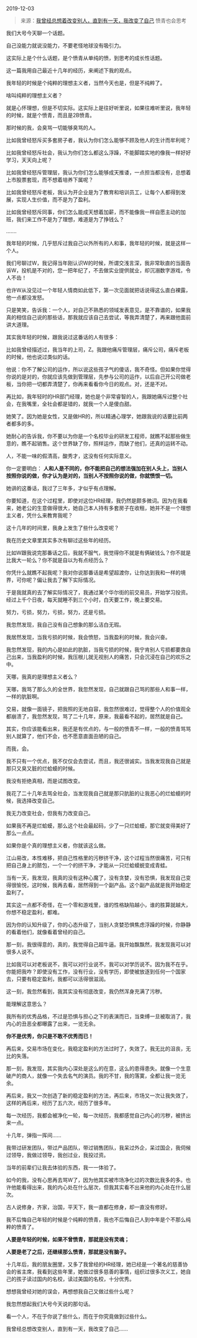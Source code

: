2019-12-03

> 来源：[我曾经总想着改变别人，直到有一天，我改变了自己](http://mp.weixin.qq.com/s?__biz=MzU3NDc5Nzc0NQ==&mid=2247485967&idx=2&sn=e7d52c39f76c5312f261ba48c313c817&chksm=fd2da8d1ca5a21c72f742eedd03e587aaf19cd40dfa2abec977eeb9c4b8b2dbd2083f52a228d&scene=27#wechat_redirect)
> 愤青也会思考

我们大号今天聊一个话题。

  

自己没能力就说没能力，不要老怪地球没有吸引力。

  

这实际上是个什么话题，是个愤青从单纯的愤，到思考的成长性话题。  

  

这一篇我用自己最近十几年的经历，来阐述下我的观点。

  

我年轻的时候是个纯粹的理想主义者，当然今天也是，但是不纯粹了。

  

啥叫纯粹的理想主义者？

  

就是心怀理想，但是不切实际。这实际上是往好听里说，如果往难听里说，我年轻的时候，就是个愤青，而且是2B愤青。

  

那时候的我，会臭骂一切能够臭骂的人。

  

比如我曾经怒斥买多套房子者，我认为你们怎么能够不顾及他人的生计而牟利呢？

  

比如我曾经怒斥社会，我认为你们怎么都这么浮躁，不能脚踏实地的像我一样好好学习，天天向上呢？

  

比如我曾经怒斥管理层，我认为你们怎么能够成天推诿，一点担当都没有，总想着上市股票套现，而不想着培养下属呢？

  

比如我曾经怒斥老板，我认为开企业是为了教育和培训员工，让每个人都得到发展，实现人生价值，而不是为了盈利。

  

比如我曾经怒斥同事，你们怎么能成天想着加薪，而不能像我一样自愿主动的加班，我们来工作不是为了理想，难道是为了挣钱么？

.......

  

我年轻的时候，几乎怒斥过我自己以外所有的人和事，我年轻的时候，就是这样一个人。

  

我们号聊过W，我记得当年刚认识W的时候，所谓交浅言深，我非常耿直的当面告诉W，投机是不对的，您一把年纪了，不去做实业提供就业，却沉溺数字游戏，令人不齿！

  

也许W从没见过一个年轻人情商如此低下，第一次见面就把话说得这么直白裸露，他一点都没发怒。

  

只是笑笑，告诉我：一个人，对自己不熟悉的领域发表意见，是不靠谱的，如果我真的相信自己说的那些话，那我就应该自己去尝试，等我弄清楚了，再来跟他面前讲大道理。

  

其实我年轻的时候，跟我说过这番话的人有很多：

  

比如我曾经描述过，我当年的上司，Z。我跟他痛斥管理层，痛斥公司，痛斥老板的时候，他也说过类似的话。

  

他说：你不了解公司的运作，所以说这些孩子气的傻话，我不奇怪。但如果你觉得你说的是对的，你就应该先做到管理层，先参与公司的运作，以后自己开公司做老板，当你把一切都弄清楚了，你再来看看你今日的观点。对，还是不对。

  

再比如，我年轻时的HR部门经理，她也是个非常睿智的人，我跟她痛斥过整个社会，在我嘴里，全社会都是错的，就我一个人是傻白甜。

  

她笑了。因为她是女性，又是做HR的，所以精通心理学，她跟我说的话要比前两者都多的多。

  

她耐心的告诉我，你不要以为你是一个名校毕业的研发工程师，就瞧不起那些做生意的，瞧不起销售。这个世界缺了你，照样运作，而缺了他们，还真的运转不动。

  

人，不能一味的假清高，酸秀才，这没有任何实际意义。

  

你一定要明白： **人和人是不同的，你不能把自己的想法强加在别人头上，当别人按照你说的做，你才认为是对的，当别人不按照你说的做，你就愤恨一切。**

  

她讲的这番话，我过了三年多，才似乎有点理解。

  

你要知道，在这个过程里，即使对这位HR经理，我仍然是颇多微词。因为在我看来，她老公的生意做得很大，她自己本人持有多套房子在收租，她并不是一个理想主义者，凭什么来教育我呢？

  

这十几年的时间里，我身上发生了些什么改变呢？

  

我在历史文章里其实多次有聊过这些年的经历。

  

比如W跟我说完那番话之后，我就不服气，我觉得你不就是有俩破钱么？你不就是比我大一轮么？你不就是自以为有点经历么？

  

你凭什么就瞧不起我呢？我对你说那番话是希望超渡你，让你达到我和一样的境界，可你呢？偏让我去了解下实际情况。

  

于是我就真的去了解实际情况了，我通过某个华尔街的前交易员，开始学习投资。经过上千个日夜，每天就睡不到三个小时，白天要工作，晚上要交易。

  

努力，亏损，努力，亏损，努力，还是亏损。

  

我忽然发现，我自己没有自己想象的那么洁白无瑕。

  

我居然发现，当我亏损的时候，我会愤怒，当我盈利的时候，我会兴奋。

  

我忽然发现，我的内心是如此的肮脏，当我亏损的时候，我宁肯别人亏损都要救自己出来，当我盈利的时候，我压根儿就无视别人的痛苦，只会沉浸在自己的欢乐之中。

  

天哪，我真的是理想主义者么？

  

天哪，我骂了那么久的全世界，我忽然发现，自己就跟自己骂的那些人和事一样，一样的肮脏啊。

  

交易，就像一面镜子，把我照的无地自容，我忽然很难过，觉得整个人的价值观全都崩溃了，我忽然发现，骂了二十几年，原来，我最看不起的，居然就是自己。

  

其实，你应该能看出来，我还是有优点的，与一般的愤青不一样，一般的愤青骂骂别人就算了，他们不会，也不愿意直面丑陋的自己。

  

而我，会。

  

我不只有一个优点，我不仅仅会去尝试，而且，我还很诚实。当我发现我自己就是那只又臭又脏的烂蛤蟆的时候。

  

我没有拒绝真相，而是试图改变。

  

我花了二十几年去骂全社会，当发现我自己就是那只肮脏的让我恶心的烂蛤蟆的时候，我选择改变自己。

  

我无力改变社会，但我有力改变自己。

  

如果我不再是烂蛤蟆，那么这个社会最起码，少了一只烂蛤蟆，那它就变得美好了那么一点点。

  

如果你是个真的理想主义者，你就该这么做。

  

江山易改，本性难移，把自己性格里的污秽挤干净，这个过程当然很痛苦，可只有把自己身上的脓包，一个一个的挤干净，才能从一只烂蛤蟆蜕变成青蛙。  

  

当有一天，我发现，我真的没有这种心魔了，没有贪婪，没有恐惧，我发现自己变得很愉悦，这时候，我再去看，居然得到一个副产品。这个副产品就是我开始稳定盈利了。

  

其实这一点都不奇怪，在一个零和游戏里，谁的性格缺陷越小，谁的胜算就越大，你想不稳定盈利，都难。

  

因为你的认知升级了，你的心态升级了，当别人贪婪恐惧焦虑浮躁的时候，你静静的看着他们，就像看着曾经的自己。

  

那一刻，我很得意的，真的，我觉得自己超牛逼。我开始飘飘然，我发现我可以对很多人说不。

  

比如我可以对老板说不，我可以对行业说不，我可以对学历说不。因为我不在乎。你能把我咋？即使没有工作，没有行业，没有学历，即使被放逐到任何一个国家去，只要有稳定盈利，我都可以活得很滋润。

  

这一刻，我忽然看到，我其实没有彻底改变，我仍然浑身充满了污秽。

  

能理解这意思么？

  

我所有的优秀品格，不过是恐惧与担心之下的表演而已，当束缚一旦被取消了，我内心的丑恶全都曝露了出来，一览无余。

  

 **你不是优秀，你只是不敢不优秀而已！**

  

再后来，交易市场在变化，我稳定盈利的方法过时了，失效了。我无比的沮丧，无比的失落。

  

那一刻，我发现，其实我内心深处是这么的在意，这么的患得患失。就像一个生意破产的商人，就像一个失去名气的演员。我的不甘，我的落寞，全都让我一览无余。

  

再后来，我又一次创造了新的稳定盈利的方法，再后来，市场又一次让我失效了，这样的再后来，经历了五六次，经历了很多年。

  

每一次经历，我都会被净化一轮，每一次经历，我都感觉自己内心的污秽，被挤出来一点。

  

十几年，弹指一挥间......

  

我带过研发团队，带过产品团队，带过销售团队，我呆过外企，呆过国企，我伺候过领导，我做过领导，我创过业，我投过资。

  

当年的前辈们让我去体验的东西，我一一体验了。

  

如今的我，没有心思再去骂W了，因为他其实被市场净化过的次数比我多的多。也许他能看得出来，我的内心处在什么层次，但我其实看不出来他的内心处在什么层次。

  

古人说修身，齐家，治国，平天下，我一直都在修身，却一直没有修好。

  

我不后悔自己年轻的时候是个纯粹的愤青，我也不后悔自己人到中年是个不那么纯粹的愤青了。

  

 **人要是年轻的时候，如果不曾愤青，那就是没有灵魂；**

 **人要是老了之后，还继续那么愤青，那就是没有脑子。**

  

十几年后，我的朋友圈里，又多了我曾经的HR经理，她已经是一个著名的慈善协会的省主席，我看到这些年里，她做过很多慈善的事情，组织过很多次义工，她自己的孩子读过国内的名校，读过美国的名校，十分优秀。

  

想想我曾经对她的误会，再想想我自己又做过些什么呢？

  

我忽然想起我们大号今天说的那句话。

  

看一个人，不在于你说了些什么，而在于你究竟做到过些什么。

  

我曾经总想改变别人，直到有一天，我改变了自己......

